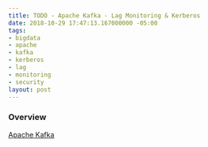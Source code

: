 ```yaml
---
title: TODO - Apache Kafka - Lag Monitoring & Kerberos
date: 2018-10-29 17:47:13.167000000 -05:00
tags:
- bigdata
- apache
- kafka
- kerberos
- lag
- monitoring
- security
layout: post
---
```


### Overview
[Apache Kafka](https://kakfa.apache.org/)

